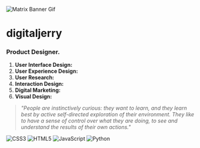 ![Matrix Banner Gif](/banner.gif)

# digitaljerry
### Product Designer.

1. **User Interface Design:**
3. **User Experience Design:**
4. **User Research:** 
5. **Interaction Design:** 
6. **Digital Marketing:** 
7. **Visual Design:** 

> _"People are instinctively curious: they want to learn, and they learn best by active self-directed exploration of
their environment. They like to have a sense of control over what they are doing, to see and understand the results of their own actions."_

![CSS3](https://img.shields.io/badge/css3-%231572B6.svg?style=for-the-badge&logo=css3&logoColor=white)
![HTML5](https://img.shields.io/badge/html5-%23E34F26.svg?style=for-the-badge&logo=html5&logoColor=white)
![JavaScript](https://img.shields.io/badge/javascript-%23323330.svg?style=for-the-badge&logo=javascript&logoColor=%23F7DF1E)
![Python](https://img.shields.io/badge/python-3670A0?style=for-the-badge&logo=python&logoColor=ffdd54)
